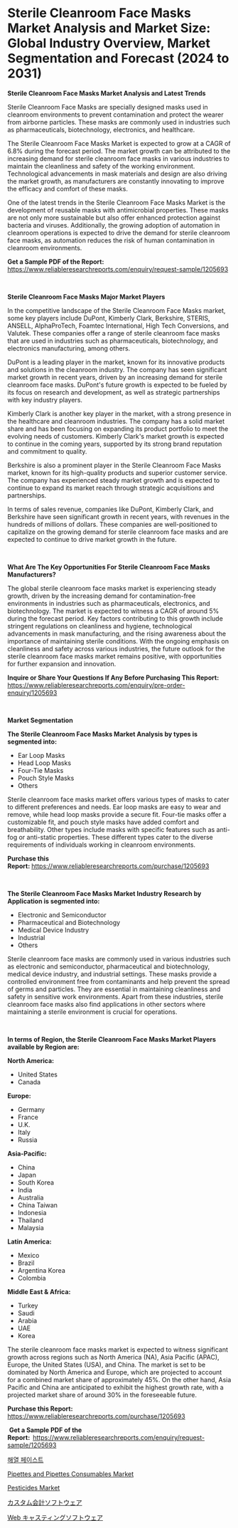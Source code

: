 <p><h1>Sterile Cleanroom Face Masks Market Analysis and Market Size: Global Industry Overview, Market Segmentation and Forecast (2024 to 2031)</h1></p><p><strong>Sterile Cleanroom Face Masks Market Analysis and Latest Trends</strong></p>
<p><p>Sterile Cleanroom Face Masks are specially designed masks used in cleanroom environments to prevent contamination and protect the wearer from airborne particles. These masks are commonly used in industries such as pharmaceuticals, biotechnology, electronics, and healthcare.</p><p>The Sterile Cleanroom Face Masks Market is expected to grow at a CAGR of 6.8% during the forecast period. The market growth can be attributed to the increasing demand for sterile cleanroom face masks in various industries to maintain the cleanliness and safety of the working environment. Technological advancements in mask materials and design are also driving the market growth, as manufacturers are constantly innovating to improve the efficacy and comfort of these masks.</p><p>One of the latest trends in the Sterile Cleanroom Face Masks Market is the development of reusable masks with antimicrobial properties. These masks are not only more sustainable but also offer enhanced protection against bacteria and viruses. Additionally, the growing adoption of automation in cleanroom operations is expected to drive the demand for sterile cleanroom face masks, as automation reduces the risk of human contamination in cleanroom environments.</p></p>
<p><strong>Get a Sample PDF of the Report:&nbsp;</strong> <a href="https://www.reliableresearchreports.com/enquiry/request-sample/1205693">https://www.reliableresearchreports.com/enquiry/request-sample/1205693</a></p>
<p>&nbsp;</p>
<p><strong>Sterile Cleanroom Face Masks Major Market Players</strong></p>
<p><p>In the competitive landscape of the Sterile Cleanroom Face Masks market, some key players include DuPont, Kimberly Clark, Berkshire, STERIS, ANSELL, AlphaProTech, Foamtec International, High Tech Conversions, and Valutek. These companies offer a range of sterile cleanroom face masks that are used in industries such as pharmaceuticals, biotechnology, and electronics manufacturing, among others.</p><p>DuPont is a leading player in the market, known for its innovative products and solutions in the cleanroom industry. The company has seen significant market growth in recent years, driven by an increasing demand for sterile cleanroom face masks. DuPont's future growth is expected to be fueled by its focus on research and development, as well as strategic partnerships with key industry players.</p><p>Kimberly Clark is another key player in the market, with a strong presence in the healthcare and cleanroom industries. The company has a solid market share and has been focusing on expanding its product portfolio to meet the evolving needs of customers. Kimberly Clark's market growth is expected to continue in the coming years, supported by its strong brand reputation and commitment to quality.</p><p>Berkshire is also a prominent player in the Sterile Cleanroom Face Masks market, known for its high-quality products and superior customer service. The company has experienced steady market growth and is expected to continue to expand its market reach through strategic acquisitions and partnerships.</p><p>In terms of sales revenue, companies like DuPont, Kimberly Clark, and Berkshire have seen significant growth in recent years, with revenues in the hundreds of millions of dollars. These companies are well-positioned to capitalize on the growing demand for sterile cleanroom face masks and are expected to continue to drive market growth in the future.</p></p>
<p>&nbsp;</p>
<p><strong>What Are The Key Opportunities For Sterile Cleanroom Face Masks Manufacturers?</strong></p>
<p><p>The global sterile cleanroom face masks market is experiencing steady growth, driven by the increasing demand for contamination-free environments in industries such as pharmaceuticals, electronics, and biotechnology. The market is expected to witness a CAGR of around 5% during the forecast period. Key factors contributing to this growth include stringent regulations on cleanliness and hygiene, technological advancements in mask manufacturing, and the rising awareness about the importance of maintaining sterile conditions. With the ongoing emphasis on cleanliness and safety across various industries, the future outlook for the sterile cleanroom face masks market remains positive, with opportunities for further expansion and innovation.</p></p>
<p><strong>Inquire or Share Your Questions If Any Before Purchasing This Report:</strong> <a href="https://www.reliableresearchreports.com/enquiry/pre-order-enquiry/1205693">https://www.reliableresearchreports.com/enquiry/pre-order-enquiry/1205693</a></p>
<p>&nbsp;</p>
<p><strong>Market Segmentation</strong></p>
<p><strong>The Sterile Cleanroom Face Masks Market Analysis by types is segmented into:</strong></p>
<p><ul><li>Ear Loop Masks</li><li>Head Loop Masks</li><li>Four-Tie Masks</li><li>Pouch Style Masks</li><li>Others</li></ul></p>
<p><p>Sterile cleanroom face masks market offers various types of masks to cater to different preferences and needs. Ear loop masks are easy to wear and remove, while head loop masks provide a secure fit. Four-tie masks offer a customizable fit, and pouch style masks have added comfort and breathability. Other types include masks with specific features such as anti-fog or anti-static properties. These different types cater to the diverse requirements of individuals working in cleanroom environments.</p></p>
<p><strong>Purchase this Report:&nbsp;</strong><a href="https://www.reliableresearchreports.com/purchase/1205693">https://www.reliableresearchreports.com/purchase/1205693</a></p>
<p>&nbsp;</p>
<p><strong>The Sterile Cleanroom Face Masks Market Industry Research by Application is segmented into:</strong></p>
<p><ul><li>Electronic and Semiconductor</li><li>Pharmaceutical and Biotechnology</li><li>Medical Device Industry</li><li>Industrial</li><li>Others</li></ul></p>
<p><p>Sterile cleanroom face masks are commonly used in various industries such as electronic and semiconductor, pharmaceutical and biotechnology, medical device industry, and industrial settings. These masks provide a controlled environment free from contaminants and help prevent the spread of germs and particles. They are essential in maintaining cleanliness and safety in sensitive work environments. Apart from these industries, sterile cleanroom face masks also find applications in other sectors where maintaining a sterile environment is crucial for operations.</p></p>
<p>&nbsp;</p>
<p><strong>In terms of Region, the Sterile Cleanroom Face Masks Market Players available by Region are:</strong></p>
<p>
    <p> <strong> North America: </strong>
        <ul>
            <li>United States</li>
            <li>Canada</li>
        </ul>
        </p> 
    <p> <strong> Europe: </strong>
        <ul>
            <li>Germany</li>
            <li>France</li>
            <li>U.K.</li>
            <li>Italy</li>
            <li>Russia</li>
        </ul>
        </p> 
    <p> <strong> Asia-Pacific: </strong>
        <ul>
            <li>China</li>
            <li>Japan</li>
            <li>South Korea</li>
            <li>India</li>
            <li>Australia</li>
            <li>China Taiwan</li>
            <li>Indonesia</li>
            <li>Thailand</li>
            <li>Malaysia</li>
        </ul>
        </p> 
    <p> <strong> Latin America: </strong>
        <ul>
            <li>Mexico</li>
            <li>Brazil</li>
            <li>Argentina Korea</li>
            <li>Colombia</li>
        </ul>
        </p> 
    <p> <strong> Middle East & Africa: </strong>
        <ul>
            <li>Turkey</li>
            <li>Saudi</li>
            <li>Arabia</li>
            <li>UAE</li>
            <li>Korea</li>
        </ul>
    </p>
    </p>
<p><p>The sterile cleanroom face masks market is expected to witness significant growth across regions such as North America (NA), Asia Pacific (APAC), Europe, the United States (USA), and China. The market is set to be dominated by North America and Europe, which are projected to account for a combined market share of approximately 45%. On the other hand, Asia Pacific and China are anticipated to exhibit the highest growth rate, with a projected market share of around 30% in the foreseeable future.</p></p>
<p><strong>Purchase this Report: </strong><a href="https://www.reliableresearchreports.com/purchase/1205693">https://www.reliableresearchreports.com/purchase/1205693</a></p>
<p>&nbsp;<strong>Get a Sample PDF of the Report:&nbsp;&nbsp;</strong><a href="https://www.reliableresearchreports.com/enquiry/request-sample/1205693">https://www.reliableresearchreports.com/enquiry/request-sample/1205693</a></p>
<p><strong></strong></p>
<p><p><a href="https://github.com/vsn7qpua81q/Market-Research-Report-List-1/blob/main/78798246816.md">해열 페이스트</a></p><p><a href="https://github.com/dx0328/Market-Research-Report-List-2/blob/main/pipettes-and-pipettes-consumables-market.md">Pipettes and Pipettes Consumables Market</a></p><p><a href="https://issuu.com/reportprime-2/docs/pesticides-market-size-2030.pptx">Pesticides Market</a></p><p><a href="https://github.com/EmoryYundt1935/Market-Research-Report-List-1/blob/main/17180437588.md">カスタム会計ソフトウェア</a></p><p><a href="https://github.com/mcbeesbxa270/Market-Research-Report-List-1/blob/main/56804247587.md">Web キャスティングソフトウェア</a></p></p>
